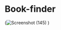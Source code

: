 # Book-finder
(![Screenshot (145)](https://github.com/user-attachments/assets/5a239453-9076-4b5f-a35a-99009e5e84ec)
)

